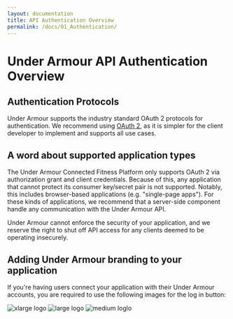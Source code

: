 ```yaml
---
layout: documentation
title: API Authentication Overview
permalink: /docs/01_Authentication/
---
```


# Under Armour API Authentication Overview

## Authentication Protocols

Under Armour supports the industry standard OAuth 2 protocols for authentication. We recommend using [OAuth 2](https://tools.ietf.org/html/rfc6749), as it is simpler for the client developer to implement and supports all use cases.

## A word about supported application types

The Under Armour Connected Fitness Platform only supports OAuth 2 via authorization grant and client credentials. Because of this, any application that cannot protect its consumer key/secret pair is not supported. Notably, this includes browser-based applications (e.g. "single-page apps"). For these kinds of applications, we recommend that a server-side component handle any communication with the Under Armour API.

Under Armour cannot enforce the security of your application, and we reserve the right to shut off API access for any clients deemed to be operating insecurely.

## Adding Under Armour branding to your application

If you're having users connect your application with their Under Armour accounts, you are required to use the following images for the log in button:

![xlarge logo](//developer-ua.mapmyfitness.com.s3.amazonaws.com/assets/login_buttons/UA-login_btn-xlarge.png)
![large logo](//developer-ua.mapmyfitness.com.s3.amazonaws.com/assets/login_buttons/UA-login_btn-large.png)
![medium loglo](//developer-ua.mapmyfitness.com.s3.amazonaws.com/assets/login_buttons/UA-login_btn-medium.png)
